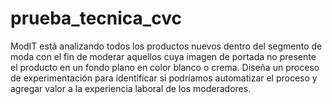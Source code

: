 # prueba_tecnica_cvc
ModIT está analizando todos los productos nuevos dentro del segmento de moda con el fin de moderar aquellos cuya imagen de portada no presente el producto en un fondo plano en color blanco o crema. Diseña un proceso de experimentación para identificar si podríamos automatizar el proceso y agregar valor a la experiencia laboral de los moderadores. 
